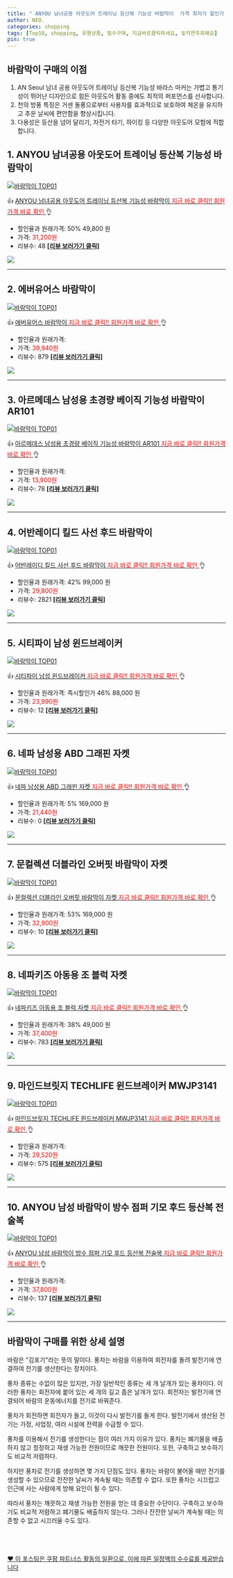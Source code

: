 ```yaml
---
title: " ANYOU 남녀공용 아웃도어 트레이닝 등산복 기능성 바람막이  가격 최저가 할인가 바람막이 최저가 추천 제품 비교"
author: NEO.
categories: shopping
tags: [Top10, shopping, 유행상품, 필수구매, 지금바로클릭하세요, 놓치면후회해요]
pin: true
---
```

## 바람막이 구매의 이점
1. AN Seoul 남녀 공용 아웃도어 트레이닝 등산복 기능성 바라스 마커는 가볍고 통기성이 뛰어난 디자인으로 힘든 아웃도어 활동 중에도 최적의 퍼포먼스를 선사합니다.
2. 천의 방풍 특징은 거센 돌풍으로부터 사용자를 효과적으로 보호하여 체온을 유지하고 추운 날씨에 편안함을 향상시킵니다.
3. 다용성은 등산을 넘어 달리기, 자전거 타기, 하이킹 등 다양한 아웃도어 모험에 적합합니다.

   

## 1.  ANYOU 남녀공용 아웃도어 트레이닝 등산복 기능성 바람막이 

[![바람막이 TOP01](https://thumbnail10.coupangcdn.com/thumbnails/remote/490x490ex/image/vendor_inventory/dd74/91bec651835c08e8e5ccd2f2d8a8d8e2b856d06b63d5704e8f1ad701d2fe.jpg)](https://link.coupang.com/re/AFFSDP?lptag=AF3617701&subid=GithubCoopas&pageKey=7868198700&traceid=V0-153&itemId=21487152783&vendorItemId=88541233508)


👍 [ ANYOU 남녀공용 아웃도어 트레이닝 등산복 기능성 바람막이  <font color=red> 지금 바로 클릭!! 회원가격 바로 확인 </font> ](https://link.coupang.com/re/AFFSDP?lptag=AF3617701&subid=GithubCoopas&pageKey=7868198700&traceid=V0-153&itemId=21487152783&vendorItemId=88541233508) 👌 


- 할인율과 원래가격: 50%  49,800   원
- 가격: <span style='color:red'>31,200원</span>
- 리뷰수: 48  [**[리뷰 보러가기 클릭]**](https://link.coupang.com/re/AFFSDP?lptag=AF3617701&subid=GithubCoopas&pageKey=7868198700&traceid=V0-153&itemId=21487152783&vendorItemId=88541233508)

[![](/discount_price.png)](https://link.coupang.com/re/AFFSDP?lptag=AF3617701&subid=GithubCoopas&pageKey=7868198700&traceid=V0-153&itemId=21487152783&vendorItemId=88541233508)

---


   

## 2.  에버유어스 바람막이 

[![바람막이 TOP01](https://thumbnail9.coupangcdn.com/thumbnails/remote/490x490ex/image/vendor_inventory/81f3/a5f620fb26363246e2287c080fecfc52454f6ecf55f81c01117f4f71eec1.jpg)](https://link.coupang.com/re/AFFSDP?lptag=AF3617701&subid=GithubCoopas&pageKey=6893013338&traceid=V0-153&itemId=16553780375&vendorItemId=83740136813)


👍 [ 에버유어스 바람막이  <font color=red> 지금 바로 클릭!! 회원가격 바로 확인 </font> ](https://link.coupang.com/re/AFFSDP?lptag=AF3617701&subid=GithubCoopas&pageKey=6893013338&traceid=V0-153&itemId=16553780375&vendorItemId=83740136813) 👌 


- 할인율과 원래가격: 
- 가격: <span style='color:red'>39,940원</span>
- 리뷰수: 879  [**[리뷰 보러가기 클릭]**](https://link.coupang.com/re/AFFSDP?lptag=AF3617701&subid=GithubCoopas&pageKey=6893013338&traceid=V0-153&itemId=16553780375&vendorItemId=83740136813)

[![](/discount_price.png)](https://link.coupang.com/re/AFFSDP?lptag=AF3617701&subid=GithubCoopas&pageKey=6893013338&traceid=V0-153&itemId=16553780375&vendorItemId=83740136813)

---


   

## 3.  아르메데스 남성용 초경량 베이직 기능성 바람막이 AR101 

[![바람막이 TOP01](https://thumbnail9.coupangcdn.com/thumbnails/remote/490x490ex/image/retail/images/15717265945129934-91ef0aa8-e8d6-46a4-8ab1-85a72d10aaaf.jpg)](https://link.coupang.com/re/AFFSDP?lptag=AF3617701&subid=GithubCoopas&pageKey=1082800745&traceid=V0-153&itemId=2035960287&vendorItemId=70248956125)


👍 [ 아르메데스 남성용 초경량 베이직 기능성 바람막이 AR101  <font color=red> 지금 바로 클릭!! 회원가격 바로 확인 </font> ](https://link.coupang.com/re/AFFSDP?lptag=AF3617701&subid=GithubCoopas&pageKey=1082800745&traceid=V0-153&itemId=2035960287&vendorItemId=70248956125) 👌 


- 할인율과 원래가격: 
- 가격: <span style='color:red'>13,900원</span>
- 리뷰수: 78  [**[리뷰 보러가기 클릭]**](https://link.coupang.com/re/AFFSDP?lptag=AF3617701&subid=GithubCoopas&pageKey=1082800745&traceid=V0-153&itemId=2035960287&vendorItemId=70248956125)

[![](/discount_price.png)](https://link.coupang.com/re/AFFSDP?lptag=AF3617701&subid=GithubCoopas&pageKey=1082800745&traceid=V0-153&itemId=2035960287&vendorItemId=70248956125)

---


   

## 4.  어반레이디 킬드 사선 후드 바람막이 

[![바람막이 TOP01](https://thumbnail7.coupangcdn.com/thumbnails/remote/490x490ex/image/vendor_inventory/4c5b/4df18c95728a3277d1e36f00e050fc55b46e7e82a4972f33f5727cfc4c4d.jpg)](https://link.coupang.com/re/AFFSDP?lptag=AF3617701&subid=GithubCoopas&pageKey=7606272446&traceid=V0-153&itemId=20133491319&vendorItemId=87227391361)


👍 [ 어반레이디 킬드 사선 후드 바람막이  <font color=red> 지금 바로 클릭!! 회원가격 바로 확인 </font> ](https://link.coupang.com/re/AFFSDP?lptag=AF3617701&subid=GithubCoopas&pageKey=7606272446&traceid=V0-153&itemId=20133491319&vendorItemId=87227391361) 👌 


- 할인율과 원래가격: 42%  99,000   원
- 가격: <span style='color:red'>29,800원</span>
- 리뷰수: 2821  [**[리뷰 보러가기 클릭]**](https://link.coupang.com/re/AFFSDP?lptag=AF3617701&subid=GithubCoopas&pageKey=7606272446&traceid=V0-153&itemId=20133491319&vendorItemId=87227391361)

[![](/discount_price.png)](https://link.coupang.com/re/AFFSDP?lptag=AF3617701&subid=GithubCoopas&pageKey=7606272446&traceid=V0-153&itemId=20133491319&vendorItemId=87227391361)

---


   

## 5.  시티파이 남성 윈드브레이커 

[![바람막이 TOP01](https://thumbnail6.coupangcdn.com/thumbnails/remote/490x490ex/image/retail/images/7104010433106413-0306d90f-f78b-4649-a5d9-0c8429dac07b.jpg)](https://link.coupang.com/re/AFFSDP?lptag=AF3617701&subid=GithubCoopas&pageKey=6559608591&traceid=V0-153&itemId=14678573400&vendorItemId=81919567272)


👍 [ 시티파이 남성 윈드브레이커  <font color=red> 지금 바로 클릭!! 회원가격 바로 확인 </font> ](https://link.coupang.com/re/AFFSDP?lptag=AF3617701&subid=GithubCoopas&pageKey=6559608591&traceid=V0-153&itemId=14678573400&vendorItemId=81919567272) 👌 


- 할인율과 원래가격: 즉시할인가 46%  88,000   원
- 가격: <span style='color:red'>23,990원</span>
- 리뷰수: 12  [**[리뷰 보러가기 클릭]**](https://link.coupang.com/re/AFFSDP?lptag=AF3617701&subid=GithubCoopas&pageKey=6559608591&traceid=V0-153&itemId=14678573400&vendorItemId=81919567272)

[![](/discount_price.png)](https://link.coupang.com/re/AFFSDP?lptag=AF3617701&subid=GithubCoopas&pageKey=6559608591&traceid=V0-153&itemId=14678573400&vendorItemId=81919567272)

---


   

## 6.  네파 남성용 ABD 그래핀 자켓 

[![바람막이 TOP01](https://thumbnail10.coupangcdn.com/thumbnails/remote/490x490ex/image/rs_quotation_api/lnwehwbu/0a58e2648590494385b088fec806df44.jpg)](https://link.coupang.com/re/AFFSDP?lptag=AF3617701&subid=GithubCoopas&pageKey=6541529462&traceid=V0-153&itemId=14567028891&vendorItemId=81809249864)


👍 [ 네파 남성용 ABD 그래핀 자켓  <font color=red> 지금 바로 클릭!! 회원가격 바로 확인 </font> ](https://link.coupang.com/re/AFFSDP?lptag=AF3617701&subid=GithubCoopas&pageKey=6541529462&traceid=V0-153&itemId=14567028891&vendorItemId=81809249864) 👌 


- 할인율과 원래가격: 5%  169,000   원
- 가격: <span style='color:red'>21,440원</span>
- 리뷰수: 0  [**[리뷰 보러가기 클릭]**](https://link.coupang.com/re/AFFSDP?lptag=AF3617701&subid=GithubCoopas&pageKey=6541529462&traceid=V0-153&itemId=14567028891&vendorItemId=81809249864)

[![](/discount_price.png)](https://link.coupang.com/re/AFFSDP?lptag=AF3617701&subid=GithubCoopas&pageKey=6541529462&traceid=V0-153&itemId=14567028891&vendorItemId=81809249864)

---


   

## 7.  문컬렉션 더블라인 오버핏 바람막이 자켓 

[![바람막이 TOP01](https://thumbnail8.coupangcdn.com/thumbnails/remote/490x490ex/image/retail/images/2024/01/30/17/1/fc0fb003-208b-4fc8-9fad-c51b44cacc34.jpg)](https://link.coupang.com/re/AFFSDP?lptag=AF3617701&subid=GithubCoopas&pageKey=7465481270&traceid=V0-153&itemId=19468519288&vendorItemId=88530327956)


👍 [ 문컬렉션 더블라인 오버핏 바람막이 자켓  <font color=red> 지금 바로 클릭!! 회원가격 바로 확인 </font> ](https://link.coupang.com/re/AFFSDP?lptag=AF3617701&subid=GithubCoopas&pageKey=7465481270&traceid=V0-153&itemId=19468519288&vendorItemId=88530327956) 👌 


- 할인율과 원래가격: 53%  169,000   원
- 가격: <span style='color:red'>32,900원</span>
- 리뷰수: 10  [**[리뷰 보러가기 클릭]**](https://link.coupang.com/re/AFFSDP?lptag=AF3617701&subid=GithubCoopas&pageKey=7465481270&traceid=V0-153&itemId=19468519288&vendorItemId=88530327956)

[![](/discount_price.png)](https://link.coupang.com/re/AFFSDP?lptag=AF3617701&subid=GithubCoopas&pageKey=7465481270&traceid=V0-153&itemId=19468519288&vendorItemId=88530327956)

---


   

## 8.  네파키즈 아동용 조 블럭 자켓 

[![바람막이 TOP01](https://thumbnail9.coupangcdn.com/thumbnails/remote/490x490ex/image/retail/images/2023/08/18/15/8/dc12d52b-88d8-43ed-973c-e2e3f047c925.jpg)](https://link.coupang.com/re/AFFSDP?lptag=AF3617701&subid=GithubCoopas&pageKey=7549527856&traceid=V0-153&itemId=19814965400&vendorItemId=86917032840)


👍 [ 네파키즈 아동용 조 블럭 자켓  <font color=red> 지금 바로 클릭!! 회원가격 바로 확인 </font> ](https://link.coupang.com/re/AFFSDP?lptag=AF3617701&subid=GithubCoopas&pageKey=7549527856&traceid=V0-153&itemId=19814965400&vendorItemId=86917032840) 👌 


- 할인율과 원래가격: 38%  49,000   원
- 가격: <span style='color:red'>37,400원</span>
- 리뷰수: 783  [**[리뷰 보러가기 클릭]**](https://link.coupang.com/re/AFFSDP?lptag=AF3617701&subid=GithubCoopas&pageKey=7549527856&traceid=V0-153&itemId=19814965400&vendorItemId=86917032840)

[![](/discount_price.png)](https://link.coupang.com/re/AFFSDP?lptag=AF3617701&subid=GithubCoopas&pageKey=7549527856&traceid=V0-153&itemId=19814965400&vendorItemId=86917032840)

---


   

## 9.  마인드브릿지 TECHLIFE 윈드브레이커 MWJP3141 

[![바람막이 TOP01](https://thumbnail7.coupangcdn.com/thumbnails/remote/490x490ex/image/rs_quotation_api/clnpcsrp/06e46e1d53204a33ae109c11e16940f3.jpg)](https://link.coupang.com/re/AFFSDP?lptag=AF3617701&subid=GithubCoopas&pageKey=7107817472&traceid=V0-153&itemId=17759841621&vendorItemId=84924167753)


👍 [ 마인드브릿지 TECHLIFE 윈드브레이커 MWJP3141  <font color=red> 지금 바로 클릭!! 회원가격 바로 확인 </font> ](https://link.coupang.com/re/AFFSDP?lptag=AF3617701&subid=GithubCoopas&pageKey=7107817472&traceid=V0-153&itemId=17759841621&vendorItemId=84924167753) 👌 


- 할인율과 원래가격: 
- 가격: <span style='color:red'>29,520원</span>
- 리뷰수: 575  [**[리뷰 보러가기 클릭]**](https://link.coupang.com/re/AFFSDP?lptag=AF3617701&subid=GithubCoopas&pageKey=7107817472&traceid=V0-153&itemId=17759841621&vendorItemId=84924167753)

[![](/discount_price.png)](https://link.coupang.com/re/AFFSDP?lptag=AF3617701&subid=GithubCoopas&pageKey=7107817472&traceid=V0-153&itemId=17759841621&vendorItemId=84924167753)

---


   

## 10.  ANYOU 남성 바람막이 방수 점퍼 기모 후드 등산복 전술복 

[![바람막이 TOP01](https://thumbnail10.coupangcdn.com/thumbnails/remote/490x490ex/image/vendor_inventory/42c2/954adec35f9e7d7f3f391764d98cfa915d3e5b0b686703ebee05b05cd474.jpg)](https://link.coupang.com/re/AFFSDP?lptag=AF3617701&subid=GithubCoopas&pageKey=7602667030&traceid=V0-153&itemId=20115541925&vendorItemId=88082633948)


👍 [ ANYOU 남성 바람막이 방수 점퍼 기모 후드 등산복 전술복  <font color=red> 지금 바로 클릭!! 회원가격 바로 확인 </font> ](https://link.coupang.com/re/AFFSDP?lptag=AF3617701&subid=GithubCoopas&pageKey=7602667030&traceid=V0-153&itemId=20115541925&vendorItemId=88082633948) 👌 


- 할인율과 원래가격: 
- 가격: <span style='color:red'>37,800원</span>
- 리뷰수: 137  [**[리뷰 보러가기 클릭]**](https://link.coupang.com/re/AFFSDP?lptag=AF3617701&subid=GithubCoopas&pageKey=7602667030&traceid=V0-153&itemId=20115541925&vendorItemId=88082633948)

[![](/discount_price.png)](https://link.coupang.com/re/AFFSDP?lptag=AF3617701&subid=GithubCoopas&pageKey=7602667030&traceid=V0-153&itemId=20115541925&vendorItemId=88082633948)

---
## 바람막이 구매를 위한 상세 설명
바람은 "김포기"라는 뜻의 말이다. 풍차는 바람을 이용하여 회전자를 돌려 발전기에 연결하여 전기를 생산한다는 장치이다.

풍차 종류는 수없이 많은 있지만, 가장 일반적인 종류는 세 개 날개가 있는 풍차이다. 이러한 풍차는 회전자에 붙어 있는 세 개의 길고 좁은 날개가 있다. 회전자는 발전기에 연결되어 바람의 운동에너지를 전기로 바꿔준다.

풍차가 회전하면 회전자가 돌고, 이것이 다시 발전기를 돌게 한다. 발전기에서 생산된 전기는 가정, 사업장, 여러 시설에 전력을 수급할 수 있다.

풍차를 이용해서 전기를 생성한다는 점이 여러 가지 이유가 있다. 풍차는 폐기물을 배출하지 않고 청정하고 재생 가능한 전원이므로 깨끗한 전원이다. 또한, 구축하고 보수하기도 비교적 저렴하다.

하지만 풍차로 전기를 생성하면 몇 가지 단점도 있다. 풍차는 바람이 불어올 때만 전기를 생성할 수 있으므로 잔잔한 날씨가 계속될 때는 의존할 수 없다. 또한 풍차는 시끄럽고 인근에 사는 사람에게 방해 요인이 될 수 있다.

따라서 풍차는 깨끗하고 재생 가능한 전원을 얻는 데 중요한 수단이다. 구축하고 보수하기도 비교적 저렴하고 폐기물도 배출하지 않는다. 그러나 잔잔한 날씨가 계속될 때는 의존할 수 없고 시끄러울 수도 있다.<br><br><br><br><br> [ ❤  이 포스팅은 쿠팡 파트너스 활동의 일환으로, 이에 따른 일정액의 수수료를 제공받습니다](https://link.coupang.com/a/bcEFyh)